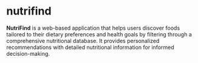 # nutrifind
**NutriFind** is a web-based application that helps users discover foods tailored to their dietary preferences and health goals by filtering through a comprehensive nutritional database. It provides personalized recommendations with detailed nutritional information for informed decision-making.
